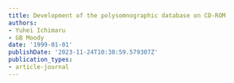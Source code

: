 ```yaml
---
title: Development of the polysomnographic database on CD-ROM
authors:
- Yuhei Ichimaru
- GB Moody
date: '1999-01-01'
publishDate: '2023-11-24T10:38:59.579307Z'
publication_types:
- article-journal
---
```


